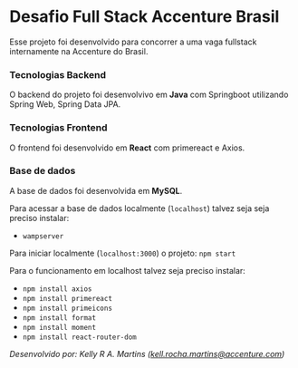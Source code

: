 # Desafio Full Stack Accenture Brasil

Esse projeto foi desenvolvido para concorrer a uma vaga fullstack internamente na Accenture do Brasil.

### Tecnologias Backend

O backend do projeto foi desenvolvivo em **Java** com Springboot utilizando Spring Web, Spring Data JPA.

### Tecnologias Frontend

O frontend foi desenvolvido em **React** com primereact e Axios.

### Base de dados

A base de dados foi desenvolvida em **MySQL**.

Para acessar a base de dados localmente (`localhost`) talvez seja seja preciso instalar:

* `wampserver`

Para iniciar localmente (`localhost:3000`) o projeto:
`npm start`

Para o funcionamento em localhost talvez seja preciso instalar:
* `npm install axios`
* `npm install primereact`
* `npm install primeicons`
* `npm install format`
* `npm install moment`
* `npm install react-router-dom`

*Desenvolvido por: Kelly R A. Martins (kell.rocha.martins@accenture.com)*

